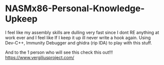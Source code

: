 # NASMx86-Personal-Knowledge-Upkeep
I feel like my assembly skills are dulling very fast since I dont RE anything at work ever and I feel like If I keep it up ill never write a hook again. Using Dev-C++, Immunity Debugger and ghidra (rip IDA) to play with this stuff.

And to the 1 person who will see this check this out!!! https://www.vergiliusproject.com/
